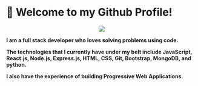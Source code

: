 # :wave: Welcome to my Github Profile!

<p align="center">
<!-- <img src= "[[https://user-images.githubusercontent.com/42696800/137447306-89f21386-975d-4e6b-b173-25feb6e59d5d.gif](https://www.google.com/url?sa=i&url=https%3A%2F%2Fgiphy.com%2Fexplore%2Fweb-development&psig=AOvVaw3QDiwT7uHKpskLZ7VLnXUq&ust=1719919740417000&source=images&cd=vfe&opi=89978449&ved=0CBAQjRxqFwoTCPiz5rrehYcDFQAAAAAdAAAAABAJ)](https://media1.giphy.com/media/L8K62iTDkzGX6/giphy.gif?cid=6c09b952wb0yqtvw328i410nfgp6h4arsvgwwz2fk4x3nl2s&ep=v1_gifs_search&rid=giphy.gif&ct=g)" width="600" height="350" /> -->
 <img src='[[https://user-images.githubusercontent.com/42696800/137448379-f1f64047-e5c8-4b2f-b10f-d8014ffc93c3.gif](https://www.google.com/url?sa=i&url=https%3A%2F%2Fgiphy.com%2Fexplore%2Fweb-development&psig=AOvVaw3QDiwT7uHKpskLZ7VLnXUq&ust=1719919740417000&source=images&cd=vfe&opi=89978449&ved=0CBAQjRxqFwoTCPiz5rrehYcDFQAAAAAdAAAAABAJ)](https://media1.giphy.com/media/L8K62iTDkzGX6/giphy.gif?cid=6c09b952wb0yqtvw328i410nfgp6h4arsvgwwz2fk4x3nl2s&ep=v1_gifs_search&rid=giphy.gif&ct=g)' />
</p>

**I am a full stack developer who loves solving problems using code.**

**The technologies that I currently have under my belt include JavaScript, React.js, Node.js, Express.js, HTML, CSS, Git, Bootstrap, MongoDB, and python.**

**I also have the experience of building Progressive Web Applications.**

##

<span align="center">
 

</span>
